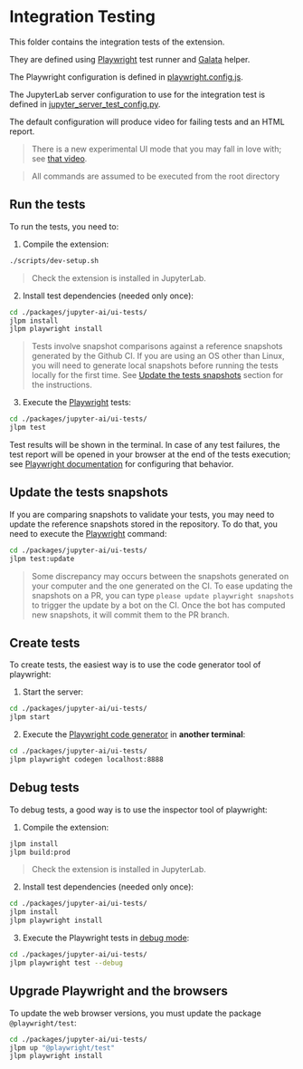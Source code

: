 # Integration Testing

This folder contains the integration tests of the extension.

They are defined using [Playwright](https://playwright.dev/docs/intro) test runner
and [Galata](https://github.com/jupyterlab/jupyterlab/tree/master/galata) helper.

The Playwright configuration is defined in [playwright.config.js](./playwright.config.js).

The JupyterLab server configuration to use for the integration test is defined
in [jupyter_server_test_config.py](./jupyter_server_test_config.py).

The default configuration will produce video for failing tests and an HTML report.

> There is a new experimental UI mode that you may fall in love with; see [that video](https://www.youtube.com/watch?v=jF0yA-JLQW0).

> All commands are assumed to be executed from the root directory

## Run the tests

To run the tests, you need to:

1. Compile the extension:

```sh
./scripts/dev-setup.sh
```

> Check the extension is installed in JupyterLab.

2. Install test dependencies (needed only once):

```sh
cd ./packages/jupyter-ai/ui-tests/
jlpm install
jlpm playwright install
```

> Tests involve snapshot comparisons against a reference snapshots generated by the Github CI. If you are using an OS other than Linux, you will need to generate local snapshots before running the tests locally for the first time. See [Update the tests snapshots](#update-the-tests-snapshots) section for the instructions.

3. Execute the [Playwright](https://playwright.dev/docs/intro) tests:

```sh
cd ./packages/jupyter-ai/ui-tests/
jlpm test
```

Test results will be shown in the terminal. In case of any test failures, the test report
will be opened in your browser at the end of the tests execution; see
[Playwright documentation](https://playwright.dev/docs/test-reporters#html-reporter)
for configuring that behavior.

## Update the tests snapshots

If you are comparing snapshots to validate your tests, you may need to update
the reference snapshots stored in the repository. To do that, you need to execute the [Playwright](https://playwright.dev/docs/intro) command:

```sh
cd ./packages/jupyter-ai/ui-tests/
jlpm test:update
```

> Some discrepancy may occurs between the snapshots generated on your computer and
> the one generated on the CI. To ease updating the snapshots on a PR, you can
> type `please update playwright snapshots` to trigger the update by a bot on the CI.
> Once the bot has computed new snapshots, it will commit them to the PR branch.

## Create tests

To create tests, the easiest way is to use the code generator tool of playwright:

1. Start the server:

```sh
cd ./packages/jupyter-ai/ui-tests/
jlpm start
```

2. Execute the [Playwright code generator](https://playwright.dev/docs/codegen) in **another terminal**:

```sh
cd ./packages/jupyter-ai/ui-tests/
jlpm playwright codegen localhost:8888
```

## Debug tests

To debug tests, a good way is to use the inspector tool of playwright:

1. Compile the extension:

```sh
jlpm install
jlpm build:prod
```

> Check the extension is installed in JupyterLab.

2. Install test dependencies (needed only once):

```sh
cd ./packages/jupyter-ai/ui-tests/
jlpm install
jlpm playwright install
```

3. Execute the Playwright tests in [debug mode](https://playwright.dev/docs/debug):

```sh
cd ./packages/jupyter-ai/ui-tests/
jlpm playwright test --debug
```

## Upgrade Playwright and the browsers

To update the web browser versions, you must update the package `@playwright/test`:

```sh
cd ./packages/jupyter-ai/ui-tests/
jlpm up "@playwright/test"
jlpm playwright install
```
